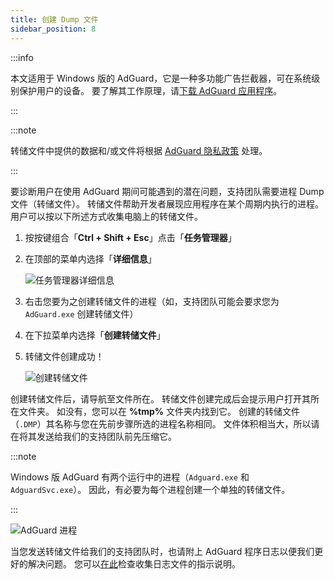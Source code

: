 ```yaml
---
title: 创建 Dump 文件
sidebar_position: 8
---
```


:::info

本文适用于 Windows 版的 AdGuard，它是一种多功能广告拦截器，可在系统级别保护用户的设备。 要了解其工作原理，请[下载 AdGuard 应用程序](https://agrd.io/download-kb-adblock)。

:::

:::note

转储文件中提供的数据和/或文件将根据 [AdGuard 隐私政策](https://adguard.com/en/privacy.html) 处理。

:::

要诊断用户在使用 AdGuard 期间可能遇到的潜在问题，支持团队需要进程 Dump 文件（转储文件）。 转储文件帮助开发者展现应用程序在某个周期内执行的进程。 用户可以按以下所述方式收集电脑上的转储文件。

1. 按按键组合「**Ctrl + Shift + Esc**」点击「**任务管理器**」

1. 在顶部的菜单内选择「**详细信息**」

    ![任务管理器详细信息](https://cdn.adtidy.org/public/Adguard/kb/Windows_dump/details_en.png)

1. 右击您要为之创建转储文件的进程（如，支持团队可能会要求您为 `AdGuard.exe` 创建转储文件）

1. 在下拉菜单内选择「**创建转储文件**」

1. 转储文件创建成功！

    ![创建转储文件](https://cdn.adtidy.org/public/Adguard/kb/Windows_dump/create_dump_file_en.png)

创建转储文件后，请导航至文件所在。 转储文件创建完成后会提示用户打开其所在文件夹。 如没有，您可以在 **%tmp%** 文件夹内找到它。 创建的转储文件（`.DMP`）其名称与您在先前步骤所选的进程名称相同。 文件体积相当大，所以请在将其发送给我们的支持团队前先压缩它。

:::note

Windows 版 AdGuard 有两个运行中的进程（`Adguard.exe` 和 `AdguardSvc.exe`）。 因此，有必要为每个进程创建一个单独的转储文件。

:::

![AdGuard 进程](https://cdn.adtidy.org/public/Adguard/kb/Windows_dump/processes_en.png)

当您发送转储文件给我们的支持团队时，也请附上 AdGuard 程序日志以便我们更好的解决问题。 您可以[在此](../adguard-logs)检查收集日志文件的指示说明。

